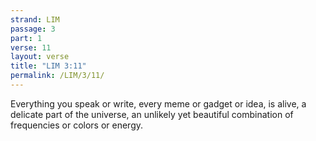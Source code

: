 ```yaml
---
strand: LIM
passage: 3
part: 1
verse: 11
layout: verse
title: "LIM 3:11"
permalink: /LIM/3/11/
---
```

Everything you speak or write, every meme or gadget or idea, is alive, a delicate part of the universe, an unlikely yet beautiful combination of frequencies or colors or energy.
